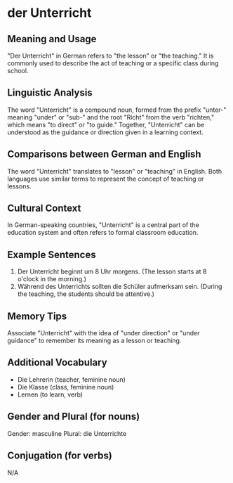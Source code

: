 # der Unterricht
## Meaning and Usage
"Der Unterricht" in German refers to "the lesson" or "the teaching." It is commonly used to describe the act of teaching or a specific class during school.

## Linguistic Analysis
The word "Unterricht" is a compound noun, formed from the prefix "unter-" meaning "under" or "sub-" and the root "Richt" from the verb "richten," which means "to direct" or "to guide." Together, "Unterricht" can be understood as the guidance or direction given in a learning context.

## Comparisons between German and English
The word "Unterricht" translates to "lesson" or "teaching" in English. Both languages use similar terms to represent the concept of teaching or lessons.

## Cultural Context
In German-speaking countries, "Unterricht" is a central part of the education system and often refers to formal classroom education.

## Example Sentences
1. Der Unterricht beginnt um 8 Uhr morgens. (The lesson starts at 8 o'clock in the morning.)
2. Während des Unterrichts sollten die Schüler aufmerksam sein. (During the teaching, the students should be attentive.)

## Memory Tips
Associate "Unterricht" with the idea of "under direction" or "under guidance" to remember its meaning as a lesson or teaching.

## Additional Vocabulary
- Die Lehrerin (teacher, feminine noun)
- Die Klasse (class, feminine noun)
- Lernen (to learn, verb)

## Gender and Plural (for nouns)
Gender: masculine
Plural: die Unterrichte

## Conjugation (for verbs)
N/A